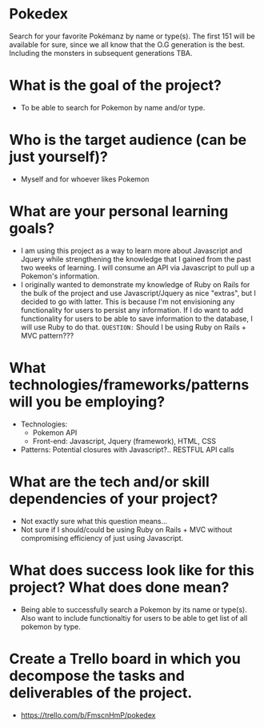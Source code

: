 # Pokedex
Search for your favorite Pokémanz by name or type(s). The first 151 will be available for sure, since we all know that the O.G generation is the best. Including the monsters in subsequent generations TBA.

# What is the goal of the project?
- To be able to search for Pokemon by name and/or type.

# Who is the target audience (can be just yourself)?
- Myself and for whoever likes Pokemon

# What are your personal learning goals?
- I am using this project as a way to learn more about Javascript and Jquery while strengthening the knowledge that I gained from the past two weeks of learning. I will consume an API via Javascript to pull up a Pokemon's information.
- I originally wanted to demonstrate my knowledge of Ruby on Rails for the bulk of the project and use Javascript/Jquery as nice "extras", but I decided to go with latter. This is because I'm not envisioning any functionality for users to persist any information. If I do want to add functionality for users to be able to save information to the database, I will use Ruby to do that. `QUESTION:` Should I be using Ruby on Rails + MVC pattern???

# What technologies/frameworks/patterns will you be employing?
- Technologies:
  - Pokemon API
  - Front-end: Javascript, Jquery (framework), HTML, CSS
- Patterns: Potential closures with Javascript?.. RESTFUL API calls

# What are the tech and/or skill dependencies of your project?
- Not exactly sure what this question means...
- Not sure if I should/could be using Ruby on Rails + MVC without compromising efficiency of just using Javascript.

# What does success look like for this project? What does done mean?
- Being able to successfully search a Pokemon by its name or type(s). Also want to include functionaltiy for users to be able to get list of all pokemon by type.

# Create a Trello board in which you decompose the tasks and deliverables of the project.
- https://trello.com/b/FmscnHmP/pokedex
